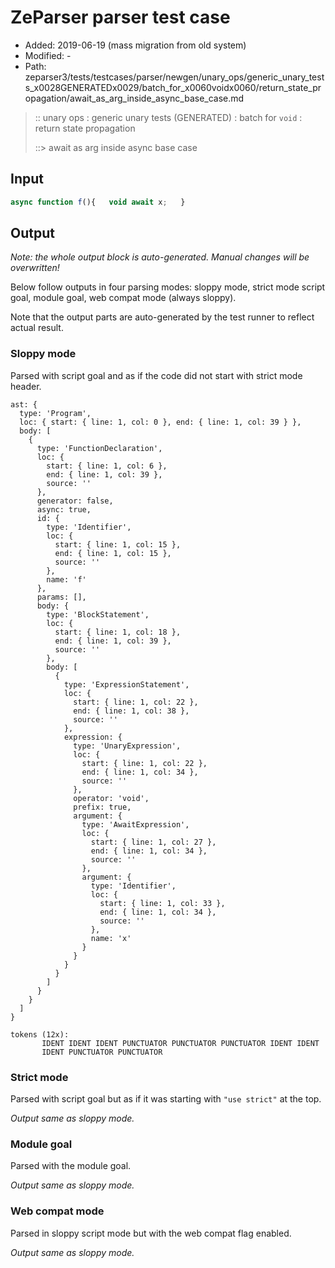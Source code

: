 # ZeParser parser test case

- Added: 2019-06-19 (mass migration from old system)
- Modified: -
- Path: zeparser3/tests/testcases/parser/newgen/unary_ops/generic_unary_tests_x0028GENERATEDx0029/batch_for_x0060voidx0060/return_state_propagation/await_as_arg_inside_async_base_case.md

> :: unary ops : generic unary tests (GENERATED) : batch for `void` : return state propagation
>
> ::> await as arg inside async base case

## Input

`````js
async function f(){   void await x;   }
`````

## Output

_Note: the whole output block is auto-generated. Manual changes will be overwritten!_

Below follow outputs in four parsing modes: sloppy mode, strict mode script goal, module goal, web compat mode (always sloppy).

Note that the output parts are auto-generated by the test runner to reflect actual result.

### Sloppy mode

Parsed with script goal and as if the code did not start with strict mode header.

`````
ast: {
  type: 'Program',
  loc: { start: { line: 1, col: 0 }, end: { line: 1, col: 39 } },
  body: [
    {
      type: 'FunctionDeclaration',
      loc: {
        start: { line: 1, col: 6 },
        end: { line: 1, col: 39 },
        source: ''
      },
      generator: false,
      async: true,
      id: {
        type: 'Identifier',
        loc: {
          start: { line: 1, col: 15 },
          end: { line: 1, col: 15 },
          source: ''
        },
        name: 'f'
      },
      params: [],
      body: {
        type: 'BlockStatement',
        loc: {
          start: { line: 1, col: 18 },
          end: { line: 1, col: 39 },
          source: ''
        },
        body: [
          {
            type: 'ExpressionStatement',
            loc: {
              start: { line: 1, col: 22 },
              end: { line: 1, col: 38 },
              source: ''
            },
            expression: {
              type: 'UnaryExpression',
              loc: {
                start: { line: 1, col: 22 },
                end: { line: 1, col: 34 },
                source: ''
              },
              operator: 'void',
              prefix: true,
              argument: {
                type: 'AwaitExpression',
                loc: {
                  start: { line: 1, col: 27 },
                  end: { line: 1, col: 34 },
                  source: ''
                },
                argument: {
                  type: 'Identifier',
                  loc: {
                    start: { line: 1, col: 33 },
                    end: { line: 1, col: 34 },
                    source: ''
                  },
                  name: 'x'
                }
              }
            }
          }
        ]
      }
    }
  ]
}

tokens (12x):
       IDENT IDENT IDENT PUNCTUATOR PUNCTUATOR PUNCTUATOR IDENT IDENT
       IDENT PUNCTUATOR PUNCTUATOR
`````

### Strict mode

Parsed with script goal but as if it was starting with `"use strict"` at the top.

_Output same as sloppy mode._

### Module goal

Parsed with the module goal.

_Output same as sloppy mode._

### Web compat mode

Parsed in sloppy script mode but with the web compat flag enabled.

_Output same as sloppy mode._
